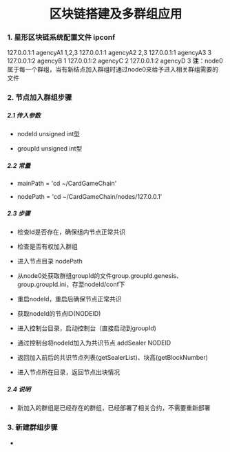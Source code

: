 #                                  <center>区块链搭建及多群组应用</center>

### 1. 星形区块链系统配置文件 ipconf

127.0.0.1:1 agencyA1 1,2,3
127.0.0.1:1 agencyA2 2,3
127.0.0.1:1 agencyA3 3
127.0.0.1:2 agencyB 1
127.0.0.1:2 agencyC 2
127.0.0.1:2 agencyD 3
**注**：node0属于每一个群组，当有新结点加入群组时通过node0来给予进入相关群组需要的文件

### 2. 节点加入群组步骤

##### 2.1 传入参数

* nodeId         unsigned int型

* groupId        unsigned int型

##### 2.2 常量

* mainPath = 'cd ~/CardGameChain'

* nodePath = 'cd ~/CardGameChain/nodes/127.0.0.1'

##### 2.3 步骤

* 检查Id是否存在，确保组内节点正常共识

* 检查是否有权加入群组

* 进入节点目录 nodePath

* 从node0处获取群组groupId的文件group.groupId.genesis、group.groupId.ini，存至nodeId/conf下

* 重启nodeId，重启后确保节点正常共识

* 获取nodeId的节点ID(NODEID)

* 进入控制台目录，启动控制台（直接启动到groupId)

* 通过控制台将nodeId加入为共识节点  addSealer NODEID

* 返回加入前后的共识节点列表(getSealerList)、块高(getBlockNumber)

* 进入节点所在目录，返回节点出块情况

##### 2.4 说明

* 新加入的群组是已经存在的群组，已经部署了相关合约，不需要重新部署

### 3. 新建群组步骤

* 

